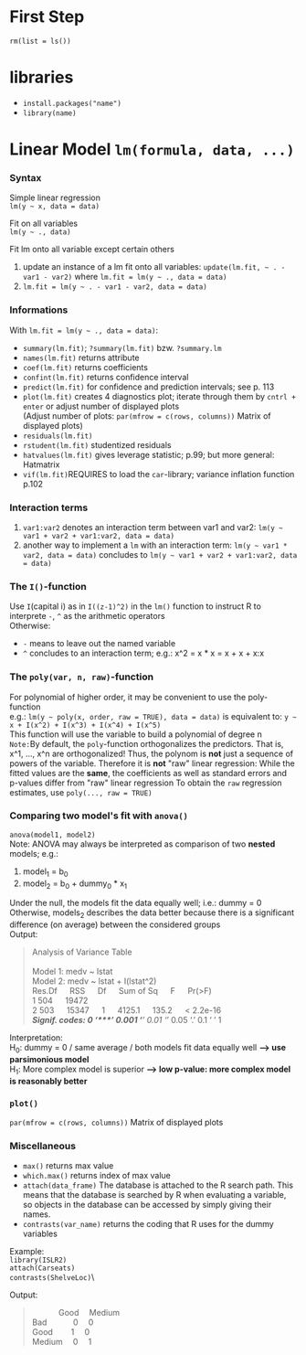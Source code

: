 # First Step
`rm(list = ls())`

# libraries
- `install.packages("name")`
- `library(name)`

# Linear Model `lm(formula, data, ...)`

### Syntax
Simple linear regression\
`lm(y ~ x, data = data)`

Fit on all variables\
`lm(y ~ ., data)`

Fit lm onto all variable except certain others
1. update an instance of a lm fit onto all variables:
`update(lm.fit, ~ . - var1 - var2)`
where
`lm.fit = lm(y ~ ., data = data)`
2. `lm.fit = lm(y ~ . - var1 - var2, data = data)`

### Informations
With `lm.fit = lm(y ~ ., data = data)`:
- `summary(lm.fit)`; `?summary(lm.fit)` bzw. `?summary.lm`
- `names(lm.fit)` returns attribute
- `coef(lm.fit)` returns coefficients
- `confint(lm.fit)` returns confidence interval
- `predict(lm.fit)` for confidence and prediction intervals; see p. 113 
- `plot(lm.fit)` creates 4 diagnostics plot; iterate through them by `cntrl + enter` or adjust number of displayed plots\
(Adjust number of plots:
`par(mfrow = c(rows, columns))` Matrix of displayed plots)
- `residuals(lm.fit)`
- `rstudent(lm.fit)` studentized residuals
- `hatvalues(lm.fit)` gives leverage statistic; p.99; but more general: Hatmatrix
- `vif(lm.fit)`REQUIRES to load the `car`-library; variance inflation function p.102

### Interaction terms
1. `var1:var2` denotes an interaction term between var1 and var2: `lm(y ~ var1 + var2 + var1:var2, data = data)`
2. another way to implement a `lm` with an interaction term: `lm(y ~ var1 * var2, data = data)`
		concludes to `lm(y ~ var1 + var2 + var1:var2, data = data)`
    
### The `I()`-function
Use `I`(capital i) as in `I((z-1)^2)` in the `lm()` function to instruct R to interprete `-`, `^` as the arithmetic operators\
Otherwise:
- `-` means to leave out the named variable
- `^` concludes to an interaction term; e.g.: x^2 = x * x = x + x + x:x

### The `poly(var, n, raw)`-function
For polynomial of higher order, it may be convenient to use the poly-function\
e.g.: `lm(y ~ poly(x, order, raw = TRUE), data = data)` is equivalent to: `y ~ x + I(x^2) + I(x^3) + I(x^4) + I(x^5)`\
This function will use the variable to build a polynomial of degree n\
`Note:`By default, the `poly`-function orthogonalizes the predictors. That is, x^1, ..., x^n are orthogonalized! 
Thus, the polynom is **not** just a sequence of powers of the variable. Therefore it is **not** "raw" linear regression:
While the fitted values are the **same**, the coefficients as well as standard errors and p-values differ from "raw" linear regression
To obtain the `raw` regression estimates, use `poly(..., raw = TRUE)`


### Comparing two model's fit with `anova()`
`anova(model1, model2)`\
Note: ANOVA may always be interpreted as comparison of two **nested** models; e.g.:
1. model<sub>1</sub> = b<sub>0</sub>
2. model<sub>2</sub> = b<sub>0</sub> + dummy<sub>0</sub> * x<sub>1</sub>

Under the null, the models fit the data equally well; i.e.: dummy = 0\
Otherwise, models<sub>2</sub> describes the data better because there is a significant difference (on average) between the considered groups\
Output:
> Analysis of Variance Table\
\
Model 1: medv ~ lstat\
Model 2: medv ~ lstat + I(lstat^2)\
  Res.Df &emsp;   RSS &emsp;     Df &emsp;    Sum of Sq &emsp;      F &emsp;        Pr(>F)    \
1    504 &emsp;   19472  &emsp;                                 \
2    503 &emsp;    15347 &emsp;   1 &emsp;     4125.1 &emsp;         135.2 &emsp;    < 2.2e-16 ***\
Signif. codes:  0 ‘\*\*\*’ 0.001 ‘**’ 0.01 ‘*’ 0.05 ‘.’ 0.1 ‘ ’ 1

Interpretation:\
H<sub>0</sub>: dummy = 0 / same average / both models fit data equally well **--> use parsimonious model**\
H<sub>1</sub>: More complex model is superior **--> low p-value: more complex model is reasonably better**

### `plot()`
`par(mfrow = c(rows, columns))` Matrix of displayed plots

### Miscellaneous
- `max()` returns max value 
- `which.max()` returns index of max value
- `attach(data_frame)` The database is attached to the R search path. This means that the database is searched by R when evaluating a variable, so objects in the database can be accessed by simply giving their names.
- `contrasts(var_name)` returns the coding that R uses for the dummy variables

Example:\
`library(ISLR2)`\
`attach(Carseats)`\
`contrasts(ShelveLoc)`\

Output:
>&emsp;&emsp;&emsp; Good&emsp; Medium\
Bad&emsp;&emsp;&emsp;       0&emsp;      0\
Good&emsp;&emsp;      1&emsp;      0\
Medium&emsp;    0&emsp;      1
